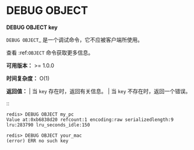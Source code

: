 # DEBUG OBJECT


**DEBUG OBJECT key**

`DEBUG OBJECT`_ 是一个调试命令，它不应被客户端所使用。

查看 :ref:`OBJECT` 命令获取更多信息。

**可用版本：**
    >= 1.0.0

**时间复杂度：**
    O(1)

**返回值：**
    | 当 ``key`` 存在时，返回有关信息。
    | 当 ``key`` 不存在时，返回一个错误。 

::

    redis> DEBUG OBJECT my_pc
    Value at:0xb6838d20 refcount:1 encoding:raw serializedlength:9 lru:283790 lru_seconds_idle:150

    redis> DEBUG OBJECT your_mac
    (error) ERR no such key


